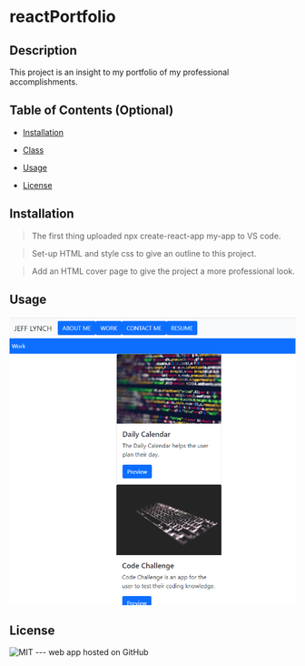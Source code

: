 # reactPortfolio

## Description

This project is an insight to my portfolio of my professional accomplishments.



## Table of Contents (Optional)

- [Installation](#installation)

- [Class](#class)

- [Usage](#usage)

- [License](#license)


## Installation

>The first thing uploaded npx create-react-app my-app to VS code.

>Set-up HTML and style css to give an outline to this project.

>Add an HTML cover page to give the project a more professional look.




## Usage

![HTML](./src/components/images/Portfolio3.PNG)



## License

![MIT](https://img.shields.io/badge/license-MIT-brightgreen)
--- web app hosted on GitHub

